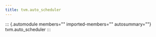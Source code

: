 ```yaml
---
title: tvm.auto_scheduler
---
```


::: {.automodule members="" imported-members="" autosummary=""}
tvm.auto_scheduler
:::
